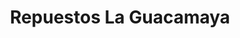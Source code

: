 ---
title: "Repuestos La Guacamaya"
url: /santa-cruz/repuestos-la-guacamaya/
shop: piezas de automóviles
---